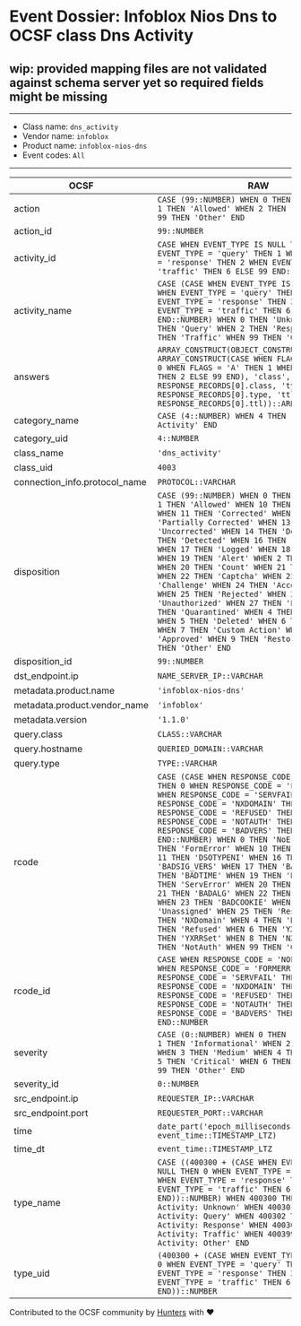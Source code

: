 # Event Dossier: Infoblox Nios Dns to OCSF class Dns Activity

## wip: provided mapping files are not validated against schema server yet so required fields might be missing
---
* Class name: `dns_activity`
* Vendor name: `infoblox`
* Product name: `infoblox-nios-dns`
* Event codes: `All`
---

| OCSF | RAW |
| --- | --- |
| action | ```CASE (99::NUMBER) WHEN 0 THEN 'Unknown' WHEN 1 THEN 'Allowed' WHEN 2 THEN 'Denied' WHEN 99 THEN 'Other' END``` |
| action_id | ```99::NUMBER``` |
| activity_id | ```CASE WHEN EVENT_TYPE IS NULL THEN 0 WHEN EVENT_TYPE = 'query' THEN 1 WHEN EVENT_TYPE = 'response' THEN 2 WHEN EVENT_TYPE = 'traffic' THEN 6 ELSE 99 END::NUMBER``` |
| activity_name | ```CASE (CASE WHEN EVENT_TYPE IS NULL THEN 0 WHEN EVENT_TYPE = 'query' THEN 1 WHEN EVENT_TYPE = 'response' THEN 2 WHEN EVENT_TYPE = 'traffic' THEN 6 ELSE 99 END::NUMBER) WHEN 0 THEN 'Unknown' WHEN 1 THEN 'Query' WHEN 2 THEN 'Response' WHEN 6 THEN 'Traffic' WHEN 99 THEN 'Other' END``` |
| answers | ```ARRAY_CONSTRUCT(OBJECT_CONSTRUCT('flag_ids', ARRAY_CONSTRUCT(CASE WHEN FLAGS IS NULL THEN 0 WHEN FLAGS = 'A' THEN 1 WHEN FLAGS = 'T' THEN 2 ELSE 99 END), 'class', RESPONSE_RECORDS[0].class, 'type', RESPONSE_RECORDS[0].type, 'ttl', RESPONSE_RECORDS[0].ttl))::ARRAY``` |
| category_name | ```CASE (4::NUMBER) WHEN 4 THEN 'Network Activity' END``` |
| category_uid | ```4::NUMBER``` |
| class_name | ```'dns_activity'``` |
| class_uid | ```4003``` |
| connection_info.protocol_name | ```PROTOCOL::VARCHAR``` |
| disposition | ```CASE (99::NUMBER) WHEN 0 THEN 'Unknown' WHEN 1 THEN 'Allowed' WHEN 10 THEN 'Exonerated' WHEN 11 THEN 'Corrected' WHEN 12 THEN 'Partially Corrected' WHEN 13 THEN 'Uncorrected' WHEN 14 THEN 'Delayed' WHEN 15 THEN 'Detected' WHEN 16 THEN 'No Action' WHEN 17 THEN 'Logged' WHEN 18 THEN 'Tagged' WHEN 19 THEN 'Alert' WHEN 2 THEN 'Blocked' WHEN 20 THEN 'Count' WHEN 21 THEN 'Reset' WHEN 22 THEN 'Captcha' WHEN 23 THEN 'Challenge' WHEN 24 THEN 'Access Revoked' WHEN 25 THEN 'Rejected' WHEN 26 THEN 'Unauthorized' WHEN 27 THEN 'Error' WHEN 3 THEN 'Quarantined' WHEN 4 THEN 'Isolated' WHEN 5 THEN 'Deleted' WHEN 6 THEN 'Dropped' WHEN 7 THEN 'Custom Action' WHEN 8 THEN 'Approved' WHEN 9 THEN 'Restored' WHEN 99 THEN 'Other' END``` |
| disposition_id | ```99::NUMBER``` |
| dst_endpoint.ip | ```NAME_SERVER_IP::VARCHAR``` |
| metadata.product.name | ```'infoblox-nios-dns'``` |
| metadata.product.vendor_name | ```'infoblox'``` |
| metadata.version | ```'1.1.0'``` |
| query.class | ```CLASS::VARCHAR``` |
| query.hostname | ```QUERIED_DOMAIN::VARCHAR``` |
| query.type | ```TYPE::VARCHAR``` |
| rcode | ```CASE (CASE WHEN RESPONSE_CODE = 'NOERROR' THEN 0 WHEN RESPONSE_CODE = 'FORMERR' THEN 1 WHEN RESPONSE_CODE = 'SERVFAIL' THEN 2 WHEN RESPONSE_CODE = 'NXDOMAIN' THEN 3 WHEN RESPONSE_CODE = 'REFUSED' THEN 5 WHEN RESPONSE_CODE = 'NOTAUTH' THEN 9 WHEN RESPONSE_CODE = 'BADVERS' THEN 16 ELSE 99 END::NUMBER) WHEN 0 THEN 'NoError' WHEN 1 THEN 'FormError' WHEN 10 THEN 'NotZone' WHEN 11 THEN 'DSOTYPENI' WHEN 16 THEN 'BADSIG_VERS' WHEN 17 THEN 'BADKEY' WHEN 18 THEN 'BADTIME' WHEN 19 THEN 'BADMODE' WHEN 2 THEN 'ServError' WHEN 20 THEN 'BADNAME' WHEN 21 THEN 'BADALG' WHEN 22 THEN 'BADTRUNC' WHEN 23 THEN 'BADCOOKIE' WHEN 24 THEN 'Unassigned' WHEN 25 THEN 'Reserved' WHEN 3 THEN 'NXDomain' WHEN 4 THEN 'NotImp' WHEN 5 THEN 'Refused' WHEN 6 THEN 'YXDomain' WHEN 7 THEN 'YXRRSet' WHEN 8 THEN 'NXRRSet' WHEN 9 THEN 'NotAuth' WHEN 99 THEN 'Other' END``` |
| rcode_id | ```CASE WHEN RESPONSE_CODE = 'NOERROR' THEN 0 WHEN RESPONSE_CODE = 'FORMERR' THEN 1 WHEN RESPONSE_CODE = 'SERVFAIL' THEN 2 WHEN RESPONSE_CODE = 'NXDOMAIN' THEN 3 WHEN RESPONSE_CODE = 'REFUSED' THEN 5 WHEN RESPONSE_CODE = 'NOTAUTH' THEN 9 WHEN RESPONSE_CODE = 'BADVERS' THEN 16 ELSE 99 END::NUMBER``` |
| severity | ```CASE (0::NUMBER) WHEN 0 THEN 'Unknown' WHEN 1 THEN 'Informational' WHEN 2 THEN 'Low' WHEN 3 THEN 'Medium' WHEN 4 THEN 'High' WHEN 5 THEN 'Critical' WHEN 6 THEN 'Fatal' WHEN 99 THEN 'Other' END``` |
| severity_id | ```0::NUMBER``` |
| src_endpoint.ip | ```REQUESTER_IP::VARCHAR``` |
| src_endpoint.port | ```REQUESTER_PORT::VARCHAR``` |
| time | ```date_part('epoch_milliseconds', event_time::TIMESTAMP_LTZ)``` |
| time_dt | ```event_time::TIMESTAMP_LTZ``` |
| type_name | ```CASE ((400300 + (CASE WHEN EVENT_TYPE IS NULL THEN 0 WHEN EVENT_TYPE = 'query' THEN 1 WHEN EVENT_TYPE = 'response' THEN 2 WHEN EVENT_TYPE = 'traffic' THEN 6 ELSE 99 END))::NUMBER) WHEN 400300 THEN 'DNS Activity: Unknown' WHEN 400301 THEN 'DNS Activity: Query' WHEN 400302 THEN 'DNS Activity: Response' WHEN 400306 THEN 'DNS Activity: Traffic' WHEN 400399 THEN 'DNS Activity: Other' END``` |
| type_uid | ```(400300 + (CASE WHEN EVENT_TYPE IS NULL THEN 0 WHEN EVENT_TYPE = 'query' THEN 1 WHEN EVENT_TYPE = 'response' THEN 2 WHEN EVENT_TYPE = 'traffic' THEN 6 ELSE 99 END))::NUMBER``` |

Contributed to the OCSF community by [Hunters](https://www.hunters.security/) with ❤
